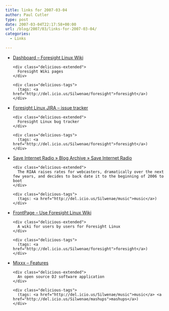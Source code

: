 ```yaml
---
title: links for 2007-03-04
author: Paul Cutler
type: post
date: 2007-03-04T22:17:58+00:00
url: /blog/2007/03/links-for-2007-03-04/
categories:
  - Links

---
```

<ul class="delicious">
  <li>
    <div class="delicious-link">
      <a href="http://wiki.foresightlinux.com/confluence/dashboard.action">Dashboard &#8211; Foresight Linux Wiki</a>
    </div>
    
    <div class="delicious-extended">
      Foresight Wiki pages
    </div>
    
    <div class="delicious-tags">
      (tags: <a href="http://del.icio.us/Silwenae/foresight">foresight</a>)
    </div>
  </li>
  
  <li>
    <div class="delicious-link">
      <a href="http://issues.foresightlinux.org/secure/Dashboard.jspa">Foresight Linux JIRA &#8211; issue tracker</a>
    </div>
    
    <div class="delicious-extended">
      Foresight Linux bug tracker
    </div>
    
    <div class="delicious-tags">
      (tags: <a href="http://del.icio.us/Silwenae/foresight">foresight</a>)
    </div>
  </li>
  
  <li>
    <div class="delicious-link">
      <a href="http://www.save-internet-radio.com/2007/03/02/save-internet-radio/">Save Internet Radio » Blog Archive » Save Internet Radio</a>
    </div>
    
    <div class="delicious-extended">
      The RIAA raises rates for webcasters, dramatically over the next few years, and decides to back date it to the beginning of 2006 to boot
    </div>
    
    <div class="delicious-tags">
      (tags: <a href="http://del.icio.us/Silwenae/music">music</a>)
    </div>
  </li>
  
  <li>
    <div class="delicious-link">
      <a href="http://www.foresightlinux.info/Wiki/FrontPage">FrontPage &#8211; Use Foresight Linux Wiki</a>
    </div>
    
    <div class="delicious-extended">
      A wiki for users by users for Foresight Linux
    </div>
    
    <div class="delicious-tags">
      (tags: <a href="http://del.icio.us/Silwenae/foresight">foresight</a>)
    </div>
  </li>
  
  <li>
    <div class="delicious-link">
      <a href="http://mixxx.sourceforge.net/features.php">Mixxx &#8211; Features</a>
    </div>
    
    <div class="delicious-extended">
      An open source DJ software application
    </div>
    
    <div class="delicious-tags">
      (tags: <a href="http://del.icio.us/Silwenae/music">music</a> <a href="http://del.icio.us/Silwenae/mashups">mashups</a>)
    </div>
  </li>
</ul>